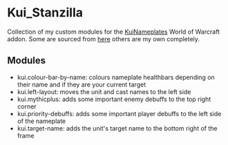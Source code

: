 # Kui_Stanzilla

Collection of my custom modules for the [KuiNameplates](https://wow.curseforge.com/projects/kuinameplates) World of Warcraft addon.
Some are sourced from [here](https://github.com/kesava-wow/kuinameplates-customs) others are my own completely.

## Modules

- kui.colour-bar-by-name: colours nameplate healthbars depending on their name and if they are your current target
- kui.left-layout: moves the unit and cast names to the left side
- kui.mythicplus: adds some important enemy debuffs to the top right corner
- kui.priority-debuffs: adds some important player debuffs to the left side of the nameplate
- kui.target-name: adds the unit's target name to the bottom right of the frame
